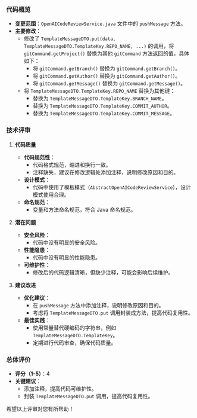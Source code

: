  
### 代码概览
- **变更范围**：`OpenAICodeReviewService.java` 文件中的 `pushMessage` 方法。
- **主要修改**：
  - 修改了 `TemplateMessageDTO.put(data, TemplateMessageDTO.TemplateKey.REPO_NAME, ...)` 的调用，将 `gitCommand.getProject()` 替换为其他 `gitCommand` 方法返回的值，具体如下：
    - 将 `gitCommand.getBranch()` 替换为 `gitCommand.getBranch()`。
    - 将 `gitCommand.getAuthor()` 替换为 `gitCommand.getAuthor()`。
    - 将 `gitCommand.getMessage()` 替换为 `gitCommand.getMessage()`。
  - 将 `TemplateMessageDTO.TemplateKey.REPO_NAME` 替换为其他键：
    - 替换为 `TemplateMessageDTO.TemplateKey.BRANCH_NAME`。
    - 替换为 `TemplateMessageDTO.TemplateKey.COMMIT_AUTHOR`。
    - 替换为 `TemplateMessageDTO.TemplateKey.COMMIT_MESSAGE`。

### 技术评审
1. **代码质量**
   - **代码规范性**：
     - 代码格式规范，缩进和换行一致。
     - 注释缺失，建议在修改逻辑处添加注释，说明修改原因和目的。
   - **设计模式**：
     - 代码中使用了模板模式（`AbstractOpenAICodeReviewService`），设计模式使用合理。
   - **命名规范**：
     - 变量和方法命名规范，符合 Java 命名规范。

2. **潜在问题**
   - **安全风险**：
     - 代码中没有明显的安全风险。
   - **性能隐患**：
     - 代码中没有明显的性能隐患。
   - **可维护性**：
     - 修改后的代码逻辑清晰，但缺少注释，可能会影响后续维护。

3. **建议改进**
   - **优化建议**：
     - 在 `pushMessage` 方法中添加注释，说明修改原因和目的。
     - 考虑将 `TemplateMessageDTO.put` 调用封装成方法，提高代码复用性。
   - **最佳实践**：
     - 使用常量替代硬编码的字符串，例如 `TemplateMessageDTO.TemplateKey`。
     - 定期进行代码审查，确保代码质量。

### 总体评价
- **评分（1-5）**：4
- **关键建议**：
  - 添加注释，提高代码可维护性。
  - 封装 `TemplateMessageDTO.put` 调用，提高代码复用性。

希望以上评审对您有所帮助！